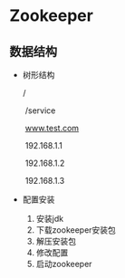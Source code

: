 # Zookeeper



## 数据结构

* 树形结构

  /

  ​	/service

  ​		www.test.com

  ​			192.168.1.1

  ​			192.168.1.2

  ​			192.168.1.3

* 配置安装
  1. 安装jdk
  2. 下载zookeeper安装包
  3. 解压安装包
  4. 修改配置
  5. 启动zookeeper

